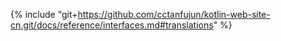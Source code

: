 {% include "git+https://github.com/cctanfujun/kotlin-web-site-cn.git/docs/reference/interfaces.md#translations" %}
